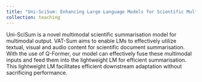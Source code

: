 ```yaml
---
title: "Uni-SciSum: Enhancing Large Language Models for Scientific Multimodal Summarization with Multimodal Output"
collection: teaching
---
```


Uni-SciSum is a novel multimodal scientific summarisation model for multimodal output. VAT-Sum aims to enable LMs to effectively utilize textual, visual and audio content for scientific document summarisation. With the use of Q-Former, our model can effectively fuse these multimodal inputs and feed them into the lightweight LM for efficient summarisation. This lightweight LM facilitates efficient downstream adaptation without sacrificing performance.

